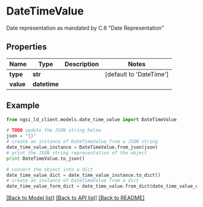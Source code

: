 # DateTimeValue

Date representation as mandated by C.6 \"Date Representation\" 

## Properties

Name | Type | Description | Notes
------------ | ------------- | ------------- | -------------
**type** | **str** |  | [default to 'DateTime']
**value** | **datetime** |  | 

## Example

```python
from ngsi_ld_client.models.date_time_value import DateTimeValue

# TODO update the JSON string below
json = "{}"
# create an instance of DateTimeValue from a JSON string
date_time_value_instance = DateTimeValue.from_json(json)
# print the JSON string representation of the object
print DateTimeValue.to_json()

# convert the object into a dict
date_time_value_dict = date_time_value_instance.to_dict()
# create an instance of DateTimeValue from a dict
date_time_value_form_dict = date_time_value.from_dict(date_time_value_dict)
```
[[Back to Model list]](../README.md#documentation-for-models) [[Back to API list]](../README.md#documentation-for-api-endpoints) [[Back to README]](../README.md)


